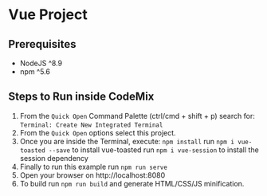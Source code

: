# Vue Project

## Prerequisites

- NodeJS ^8.9
- npm ^5.6

## Steps to Run inside CodeMix


1. From the `Quick Open`  Command Palette (ctrl/cmd + shift + p) search for:
     `Terminal: Create New Integrated Terminal`
2. From the `Quick Open` options select this project.
3. Once you are inside the Terminal, execute: `npm install`
     run `npm i vue-toasted --save` to install vue-toasted
     run `npm i vue-session` to install the session dependency
4. Finally to run this example run `npm run serve`
5. Open your browser on http://localhost:8080
6. To build run `npm run build` and generate HTML/CSS/JS minification.
